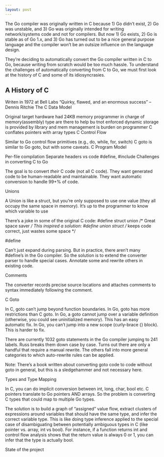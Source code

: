 ```yaml
---
layout: post
---
```


The Go compiler was originally written in C because 1) Go didn’t exist, 2) Go was unstable, and 3) Go was originally intended for writing network/systems code and not for compilers. But now 1) Go exists, 2) Go is stable as of Go 1.x, and 3) Go has turned out to be a nice general purpose language and the compiler won’t be an outsize influence on the language design.

They’re deciding to automatically convert the Go compiler written in C to Go, because writing from scratch would be too much hassle. To understand the challenges of automatically converting from C to Go, we must first look at the history of C and some of its idiosyncrasies.

## A History of C

Writen in 1972 at Bell Labs
“Quirky, flawed, and an enormous success” – Dennis Ritchie
The C Data Model

Original target hardware had 24KB memory
programmer in charge of memory(assembly)
type are there to help bu tnot enforced
dynamic storage is provided by library and mem management is burden on programmer
C conflates pointers with array types
C Control Flow

Similar to Go control flow primitives (e.g., do, while, for, switch)
C goto is similar to Go goto, but with some caveats.
C Program Model

Per-file compilation
Separate headers vs code
#define, #include
Challenges in converting C to Go

The goal is to convert *their* C code (not all C code). They want generated code to be human-readable and maintainable. They want automatic conversion to handle 99+% of code.

Unions

A Union is like a struct, but you’re only supposed to use one value (they all occupy the same space in memory). It’s up to the programmer to know which variable to use

There’s a joke in some of the original C code:
       #define struct union /* Great space saver */
This inspired a solution:
       #define union struct /* keeps code correct, just wastes some space */

#define

Can’t just expand during parsing. But in practice, there aren’t many #define’s in the Go compiler. So the solution is to extend the converter parser to handle special cases. Annotate some and rewrite others in existing code.

Comments

The converter records precise source locations and attaches comments to syntax immediately following the comment.

C Goto

In C, goto can’t jump beyond function boundaries. In Go, goto has more restrictions than C goto. In Go, a goto cannot jump over a variable definition (otherwise, you could see uninitialized memory). This has an easy automatic fix. In Go, you can’t jump into a new scope (curly-brace {} block). This is harder to fix.

There are currently 1032 goto statements in the Go compiler jumping to 241 labels. Russ breaks them down case by case. Turns out there are only a handful that require a manual rewrite. The others fall into more general categories to which auto-rewrite rules can be applied.

Note: There’s a book written about converting goto code to code without goto in general, but this is a sledgehammer and not necessary here.

Types and Type Mapping

In C, you can do implicit conversion between int, long, char, bool etc.
C pointers translate to Go pointers AND arrays. So the problem is converting C types that could map to multiple Go types.

The solution is to build a graph of “assigned” value flow, extract clusters of expressions around variables that should have the same type, and infer the correct variable type. This is like doing type inference applied to the special case of disambiguating between potentially ambiguous types in C (like pointer vs. array, int vs bool). For instance, if a function returns int and control flow analysis shows that the return value is always 0 or 1, you can infer that the type is actually bool.

State of the project
